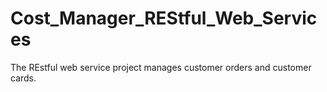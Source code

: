 # Cost_Manager_REStful_Web_Services

The REstful web service project
manages customer orders and customer cards.
